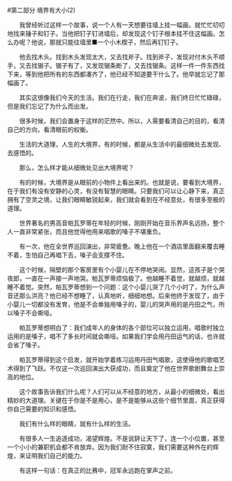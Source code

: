 #第二部分 境界有大小(2)

　　我曾经听过这样一个故事，说一个人有一天想要往墙上挂一幅画，就忙忙叨叨地找来锤子和钉子。当他把钉子钉进墙后，却发现这个钉子根本挂不住这幅画。怎么办呢？他说，那就只能往墙里■一个小木楔子，然后再钉钉子。

　　他去找木头。找到木头发现太大，又去找斧子。找到斧子，发现对付木头不顺手，又去找锯子。锯子有了，又发现锯条断了，又去找锯条。这样一件一件东西找下来，等到他把所有的东西都凑齐了，他已经不知道要干什么了。他早就忘记了那幅画了。

　　其实这很像我们今天的生活。我们在行走，我们在奔波，我们终日忙忙碌碌，但是我们忘记了为什么而出发。

　　很多时候，我们会置身于这样的茫然中。所以，人需要看清自己的目的，看清自己的方向，看清眼前的权衡。

　　生活的大道理，人生的大境界，有的时候，都是从生活中的最细微处去发现、去感悟的。

　　那么，怎么样才能从细微处见出大境界呢？

　　有的时候，大境界是从眼前的小物件上看出来的。也就是说，要看到大境界，在于我们有没有安静的心灵，有没有智慧的眼睛。只要我们可以让心静下来，真正拥有了空灵之境，让我们眼睛敏锐起来，我们就会看到在不经意处，有很多至极的道理。

　　世界著名的男高音帕瓦罗蒂在年轻的时候，刚刚开始在音乐界声名远扬，整个人一直非常紧张，而且他觉得他用来唱歌的嗓子不堪重负。

　　有一次，他在全世界巡回演出，非常疲惫。晚上他在一个酒店里面翻来覆去睡不着，生怕自己再唱下去，嗓子会支撑不住。

　　这个时候，隔壁的那个客房里有个小婴儿在不停地哭闹。显然，这孩子是个哭夜郎，一直在一声接一声地哭。帕瓦罗蒂烦恼极了。他越睡不着觉，就越烦，就越睡不着觉。突然，帕瓦罗蒂想到一个问题：这个小婴儿哭了几个小时了，为什么声音还那么洪亮？他已经不想睡了，认真地听，细细地想。后来他终于发现了，由于小婴儿一切都没有发育，他是不会单独用嗓子的，婴儿的哭声用的是丹田之气，所以嗓子不会嘶哑。

　　帕瓦罗蒂想明白了：我们成年人的身体的各个部位可以独立运用，唱歌时独立运用的是嗓子，唱不了多长时间就会嘶哑。如果我们学会用丹田运气的话，也许就会省了嗓子。

　　帕瓦罗蒂得到这个启发，就开始学着练习运用丹田气唱歌，这使得他的歌唱艺术得到了飞跃。不仅这一次巡回演出大获成功，而且奠定了他在世界歌剧舞台上崇高的地位。

　　这个故事告诉我们什么呢？人们可以从不经意的地方，从最小的细微处，看出精妙的大道理。关键在于你是不是用心，是不是能够从这些个细节里面，真正获得你自己需要的知识和感悟。

　　我们有什么样的眼睛，就有什么样的生活。

　　有很多人一生追逐成功，渴望辉煌。不是说辞让天下了，连一个小位置，甚至一个小小的兼职机会都不肯放弃。因为我们耐不住寂寞，我们需要这种外在的辉煌，来证明我们自己的能力。

　　有这样一句话：在真正的比赛中，冠军永远跑在掌声之前。 